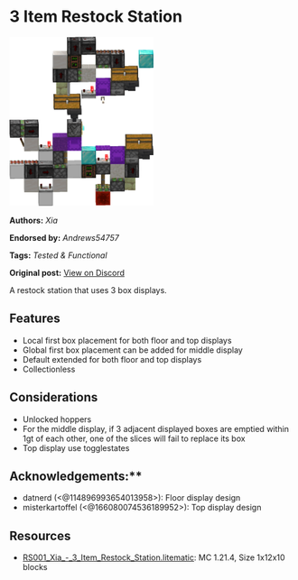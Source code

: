 # 3 Item Restock Station
<img alt="Xia_-_3_item_Restock_Station.png" src="images/Xia_-_3_item_Restock_Station.png?raw=1" height="300px">

**Authors:** *Xia*

**Endorsed by:** *Andrews54757*

**Tags:** *Tested & Functional*

**Original post:** [View on Discord](https://discord.com/channels/1375556143186837695/1393003004998848643)

A restock station that uses 3 box displays.
## Features
- Local first box placement for both floor and top displays
- Global first box placement can be added for middle display
- Default extended for both floor and top displays
- Collectionless
## Considerations
- Unlocked hoppers
- For the middle display, if 3 adjacent displayed boxes are emptied within 1gt of each other, one of the slices will fail to replace its box
- Top display use togglestates

## Acknowledgements:**
- datnerd (<@114896993654013958>): Floor display design
- misterkartoffel (<@166080074536189952>): Top display design

## Resources
- [RS001_Xia_-_3_Item_Restock_Station.litematic](attachments/RS001_Xia_-_3_Item_Restock_Station.litematic): MC 1.21.4, Size 1x12x10 blocks
